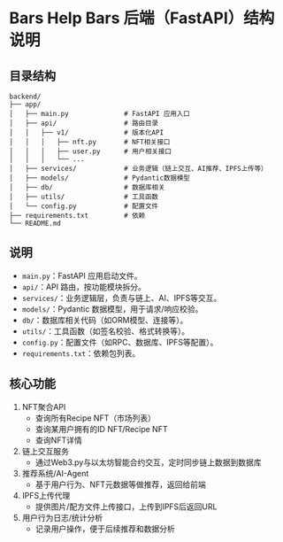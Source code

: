 # Bars Help Bars 后端（FastAPI）结构说明

## 目录结构

```
backend/
├── app/
│   ├── main.py              # FastAPI 应用入口
│   ├── api/                 # 路由目录
│   │   ├── v1/              # 版本化API
│   │   │   ├── nft.py       # NFT相关接口
│   │   │   ├── user.py      # 用户相关接口
│   │   │   └── ... 
│   ├── services/            # 业务逻辑（链上交互、AI推荐、IPFS上传等）
│   ├── models/              # Pydantic数据模型
│   ├── db/                  # 数据库相关
│   ├── utils/               # 工具函数
│   └── config.py            # 配置文件
├── requirements.txt         # 依赖
└── README.md
```

## 说明
- `main.py`：FastAPI 应用启动文件。
- `api/`：API 路由，按功能模块拆分。
- `services/`：业务逻辑层，负责与链上、AI、IPFS等交互。
- `models/`：Pydantic 数据模型，用于请求/响应校验。
- `db/`：数据库相关代码（如ORM模型、连接等）。
- `utils/`：工具函数（如签名校验、格式转换等）。
- `config.py`：配置文件（如RPC、数据库、IPFS等配置）。
- `requirements.txt`：依赖包列表。 

## 核心功能
1. NFT聚合API
   * 查询所有Recipe NFT（市场列表）
   * 查询某用户拥有的ID NFT/Recipe NFT
   * 查询NFT详情
2. 链上交互服务
   * 通过Web3.py与以太坊智能合约交互，定时同步链上数据到数据库
3. 推荐系统/AI-Agent
   * 基于用户行为、NFT元数据等做推荐，返回给前端
4. IPFS上传代理
   * 提供图片/配方文件上传接口，上传到IPFS后返回URL
5. 用户行为日志/统计分析
   * 记录用户操作，便于后续推荐和数据分析